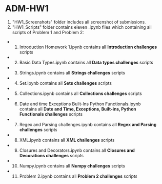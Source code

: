 # ADM-HW1
1. "HW1_Screenshots" folder includes all screenshot of submissions. 
2. "HW1_Scripts" folder contains  eleven .ipynb files which containing all scripts of Problem 1 and Problem 2:
* 1) Introduction Homework 1.ipynb contains all **Introduction challenges** scripts
* 2) Basic Data Types.ipynb contains all **Data types challenges** scripts
* 3) Strings.ipynb contains all **Strings challenges** scripts
* 4) Set.ipynb contains all **Sets challenges** scripts
* 5) Collections.ipynb contains all **Collections challenges** scripts
* 6) Date and time Exceptions Built-Ins Python Functionals.ipynb contains all **Date and Time, Exceptions, Built-ins, Python Functionals challenges** scripts
* 7) Regex and Parsing challenges.ipynb contains all **Regex and Parsing challenges** scripts
* 8) XML.ipynb contains all **XML challenges** scripts
* 9) Closures and Decorators.ipynb contains all **Closures and Decorations challenges** scripts
* 10) Numpy.ipynb contains all **Numpy challenges** scripts
* 11) Problem 2.ipynb contains all **Problem 2 challenges** scripts
